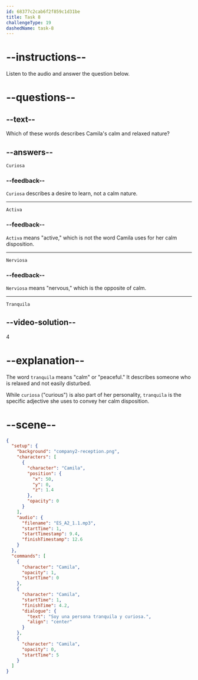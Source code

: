 ```yaml
---
id: 68377c2cab6f2f859c1d31be
title: Task 8
challengeType: 19
dashedName: task-8
---
```


<!-- (Audio) Camila: Soy una persona tranquila y curiosa. -->

# --instructions--

Listen to the audio and answer the question below.

# --questions--

## --text--

Which of these words describes Camila's calm and relaxed nature?

## --answers--

`Curiosa`

### --feedback--

`Curiosa` describes a desire to learn, not a calm nature.

---

`Activa`

### --feedback--

`Activa` means "active," which is not the word Camila uses for her calm disposition.

---

`Nerviosa`

### --feedback--

`Nerviosa` means "nervous," which is the opposite of calm.

---

`Tranquila`

## --video-solution--

4

# --explanation--

The word `tranquila` means "calm" or "peaceful." It describes someone who is relaxed and not easily disturbed.

While `curiosa` ("curious") is also part of her personality, `tranquila` is the specific adjective she uses to convey her calm disposition.

# --scene--

```json
{
  "setup": {
    "background": "company2-reception.png",
    "characters": [
      {
        "character": "Camila",
        "position": {
          "x": 50,
          "y": 0,
          "z": 1.4
        },
        "opacity": 0
      }
    ],
    "audio": {
      "filename": "ES_A2_1.1.mp3",
      "startTime": 1,
      "startTimestamp": 9.4,
      "finishTimestamp": 12.6
    }
  },
  "commands": [
    {
      "character": "Camila",
      "opacity": 1,
      "startTime": 0
    },
    {
      "character": "Camila",
      "startTime": 1,
      "finishTime": 4.2,
      "dialogue": {
        "text": "Soy una persona tranquila y curiosa.",
        "align": "center"
      }
    },
    {
      "character": "Camila",
      "opacity": 0,
      "startTime": 5
    }
  ]
}
```
